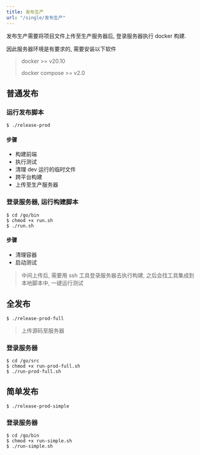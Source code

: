 ```yaml
---
title: 发布生产
url: "/single/发布生产"
---
```


发布生产需要将项目文件上传至生产服务器后, 登录服务器执行 docker 构建.

因此服务器环境是有要求的, 需要安装以下软件

> docker >= v20.10
>
> docker compose >= v2.0

## 普通发布

### 运行发布脚本

```shell
$ ./release-prod
```

#### 步骤

- 构建前端
- 执行测试
- 清理 dev 运行的临时文件
- 跨平台构建
- 上传至生产服务器

### 登录服务器, 运行构建脚本

```shell
$ cd /go/bin
$ chmod +x run.sh
$ ./run.sh
```

#### 步骤

- 清理容器
- 启动测试

> 中间上传后, 需要用 ssh 工具登录服务器去执行构建, 之后会找工具集成到本地脚本中, 一键运行测试

## 全发布

```shell
$ ./release-prod-full
```
> 上传源码至服务器

### 登录服务器

```shell
$ cd /go/src
$ chmod +x run-prod-full.sh
$ ./run-prod-full.sh
```

## 简单发布

```shell
$ ./release-prod-simple
```

### 登录服务器

```shell
$ cd /go/bin
$ chmod +x run-simple.sh
$ ./run-simple.sh
```
